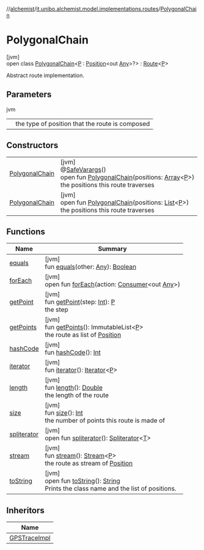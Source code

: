 //[alchemist](../../../index.md)/[it.unibo.alchemist.model.implementations.routes](../index.md)/[PolygonalChain](index.md)

# PolygonalChain

[jvm]\
open class [PolygonalChain](index.md)<[P](index.md) : [Position](../../it.unibo.alchemist.model.interfaces/-position/index.md)<out [Any](https://kotlinlang.org/api/latest/jvm/stdlib/kotlin/-any/index.html)>?> : [Route](../../it.unibo.alchemist.model.interfaces/-route/index.md)<[P](../../it.unibo.alchemist.model.interfaces/-route/index.md)> 

Abstract route implementation.

## Parameters

jvm

| | |
|---|---|
| <P> | the type of position that the route is composed |

## Constructors

| | |
|---|---|
| [PolygonalChain](-polygonal-chain.md) | [jvm]<br>@[SafeVarargs](https://docs.oracle.com/javase/8/docs/api/java/lang/SafeVarargs.html)()<br>open fun [PolygonalChain](-polygonal-chain.md)(positions: [Array](https://kotlinlang.org/api/latest/jvm/stdlib/kotlin/-array/index.html)<[P](../../it.unibo.alchemist.model.interfaces/-route/index.md)>)<br>the positions this route traverses |
| [PolygonalChain](-polygonal-chain.md) | [jvm]<br>open fun [PolygonalChain](-polygonal-chain.md)(positions: [List](https://docs.oracle.com/javase/8/docs/api/java/util/List.html)<[P](../../it.unibo.alchemist.model.interfaces/-route/index.md)>)<br>the positions this route traverses |

## Functions

| Name | Summary |
|---|---|
| [equals](equals.md) | [jvm]<br>fun [equals](equals.md)(other: [Any](https://kotlinlang.org/api/latest/jvm/stdlib/kotlin/-any/index.html)): [Boolean](https://kotlinlang.org/api/latest/jvm/stdlib/kotlin/-boolean/index.html) |
| [forEach](../../it.unibo.alchemist.expressions.implementations/-list-tree-node/index.md#-655675525%2FFunctions%2F-267951372) | [jvm]<br>open fun [forEach](../../it.unibo.alchemist.expressions.implementations/-list-tree-node/index.md#-655675525%2FFunctions%2F-267951372)(action: [Consumer](https://docs.oracle.com/javase/8/docs/api/java/util/function/Consumer.html)<out [Any](https://kotlinlang.org/api/latest/jvm/stdlib/kotlin/-any/index.html)>) |
| [getPoint](get-point.md) | [jvm]<br>fun [getPoint](get-point.md)(step: [Int](https://kotlinlang.org/api/latest/jvm/stdlib/kotlin/-int/index.html)): [P](../../it.unibo.alchemist.model.interfaces/-route/index.md)<br>the step |
| [getPoints](get-points.md) | [jvm]<br>fun [getPoints](get-points.md)(): ImmutableList<[P](../../it.unibo.alchemist.model.interfaces/-route/index.md)><br>the route as list of [Position](../../it.unibo.alchemist.model.interfaces/-position/index.md) |
| [hashCode](hash-code.md) | [jvm]<br>fun [hashCode](hash-code.md)(): [Int](https://kotlinlang.org/api/latest/jvm/stdlib/kotlin/-int/index.html) |
| [iterator](iterator.md) | [jvm]<br>fun [iterator](iterator.md)(): [Iterator](https://docs.oracle.com/javase/8/docs/api/java/util/Iterator.html)<[P](../../it.unibo.alchemist.model.interfaces/-route/index.md)> |
| [length](length.md) | [jvm]<br>fun [length](length.md)(): [Double](https://kotlinlang.org/api/latest/jvm/stdlib/kotlin/-double/index.html)<br>the length of the route |
| [size](size.md) | [jvm]<br>fun [size](size.md)(): [Int](https://kotlinlang.org/api/latest/jvm/stdlib/kotlin/-int/index.html)<br>the number of points this route is made of |
| [spliterator](../../it.unibo.alchemist.expressions.implementations/-list-tree-node/index.md#-677603448%2FFunctions%2F-267951372) | [jvm]<br>open fun [spliterator](../../it.unibo.alchemist.expressions.implementations/-list-tree-node/index.md#-677603448%2FFunctions%2F-267951372)(): [Spliterator](https://docs.oracle.com/javase/8/docs/api/java/util/Spliterator.html)<[T](../../it.unibo.alchemist.model.implementations.layers/-step-layer/index.md)> |
| [stream](stream.md) | [jvm]<br>fun [stream](stream.md)(): [Stream](https://docs.oracle.com/javase/8/docs/api/java/util/stream/Stream.html)<[P](../../it.unibo.alchemist.model.interfaces/-route/index.md)><br>the route as stream of [Position](../../it.unibo.alchemist.model.interfaces/-position/index.md) |
| [toString](to-string.md) | [jvm]<br>open fun [toString](to-string.md)(): [String](https://docs.oracle.com/javase/8/docs/api/java/lang/String.html)<br>Prints the class name and the list of positions. |

## Inheritors

| Name |
|---|
| [GPSTraceImpl](../-g-p-s-trace-impl/index.md) |
